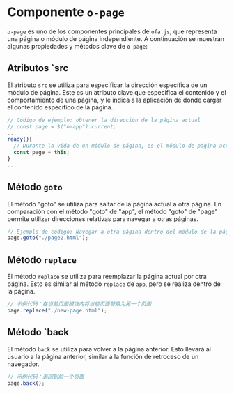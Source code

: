 # Componente `o-page`

`o-page` es uno de los componentes principales de `ofa.js`, que representa una página o módulo de página independiente. A continuación se muestran algunas propiedades y métodos clave de `o-page`:

## Atributos `src

El atributo `src` se utiliza para especificar la dirección específica de un módulo de página. Este es un atributo clave que especifica el contenido y el comportamiento de una página, y le indica a la aplicación de dónde cargar el contenido específico de la página.

```javascript
// Código de ejemplo: obtener la dirección de la página actual
// const page = $("o-app").current;
...
ready(){
  // Durante la vida de un módulo de página, es el módulo de página actual;
  const page = this;
}
...
```

## Método `goto`

El método "goto" se utiliza para saltar de la página actual a otra página. En comparación con el método "goto" de "app", el método "goto" de "page" permite utilizar direcciones relativas para navegar a otras páginas.

```javascript
// Ejemplo de código: Navegar a otra página dentro del módulo de la página actual
page.goto("./page2.html");
```

## Método `replace`

El método `replace` se utiliza para reemplazar la página actual por otra página. Esto es similar al método `replace` de `app`, pero se realiza dentro de la página.

```javascript
// 示例代码：在当前页面模块内将当前页面替换为另一个页面
page.replace("./new-page.html");
```

## Método `back

El método `back` se utiliza para volver a la página anterior. Esto llevará al usuario a la página anterior, similar a la función de retroceso de un navegador.

```javascript
// 示例代码：返回到前一个页面
page.back();
```